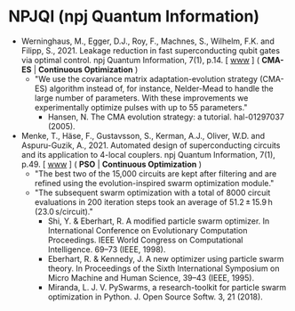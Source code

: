 # NPJQI (npj Quantum Information)

* Werninghaus, M., Egger, D.J., Roy, F., Machnes, S., Wilhelm, F.K. and Filipp, S., 2021. Leakage reduction in fast superconducting qubit gates via optimal control. npj Quantum Information, 7(1), p.14. [ [www](https://www.nature.com/articles/s41534-020-00346-2) ] ( **CMA-ES** | **Continuous Optimization** )
  * "We use the covariance matrix adaptation-evolution strategy (CMA-ES) algorithm instead of, for instance, Nelder-Mead to handle the large number of parameters. With these improvements we experimentally optimize pulses with up to 55 parameters."
    * Hansen, N. The CMA evolution strategy: a tutorial. hal-01297037 (2005).
* Menke, T., Häse, F., Gustavsson, S., Kerman, A.J., Oliver, W.D. and Aspuru-Guzik, A., 2021. Automated design of superconducting circuits and its application to 4-local couplers. npj Quantum Information, 7(1), p.49. [ [www](https://www.nature.com/articles/s41534-021-00382-6) ] ( **PSO** | **Continuous Optimization** )
  * "The best two of the 15,000 circuits are kept after filtering and are refined using the evolution-inspired swarm optimization module."
  * "The subsequent swarm optimization with a total of 8000 circuit evaluations in 200 iteration steps took an average of 51.2 ± 15.9 h (23.0 s/circuit)."
    * Shi, Y. & Eberhart, R. A modified particle swarm optimizer. In International Conference on Evolutionary Computation Proceedings. IEEE World Congress on Computational Intelligence. 69–73 (IEEE, 1998).
    * Eberhart, R. & Kennedy, J. A new optimizer using particle swarm theory. In Proceedings of the Sixth International Symposium on Micro Machine and Human Science, 39–43 (IEEE, 1995).
    * Miranda, L. J. V. PySwarms, a research-toolkit for particle swarm optimization in Python. J. Open Source Softw. 3, 21 (2018).
